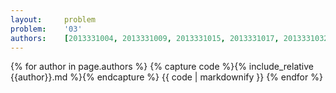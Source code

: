 ```yaml
---
layout:     problem
problem:    '03'
authors:    [2013331004, 2013331009, 2013331015, 2013331017, 2013331032, 2013331033, 2013331036, 2013331038, 2013331042, 2013331057]
---
```


{% for author in page.authors %}
{% capture code %}{% include_relative {{author}}.md %}{% endcapture %}
{{ code | markdownify }}
{% endfor %}